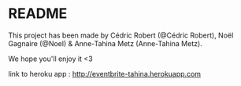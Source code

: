 # README

This project has been made by Cédric Robert (@Cédric Robert), Noël Gagnaire (@Noel) & Anne-Tahina Metz (Anne-Tahina Metz).

We hope you'll enjoy it <3

link to heroku app : http://eventbrite-tahina.herokuapp.com